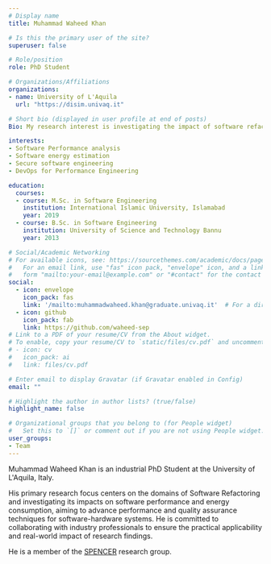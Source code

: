 ```yaml
---
# Display name
title: Muhammad Waheed Khan

# Is this the primary user of the site?
superuser: false

# Role/position
role: PhD Student

# Organizations/Affiliations
organizations:
- name: University of L'Aquila
  url: "https://disim.univaq.it"

# Short bio (displayed in user profile at end of posts)
Bio: My research interest is investigating the impact of software refactoring on performance and energy.

interests:
- Software Performance analysis
- Software energy estimation
- Secure software engineering
- DevOps for Performance Engineering

education:
  courses:
  - course: M.Sc. in Software Engineering
    institution: International Islamic University, Islamabad
    year: 2019
  - course: B.Sc. in Software Engineering
    institution: University of Science and Technology Bannu
    year: 2013

# Social/Academic Networking
# For available icons, see: https://sourcethemes.com/academic/docs/page-builder/#icons
#   For an email link, use "fas" icon pack, "envelope" icon, and a link in the
#   form "mailto:your-email@example.com" or "#contact" for the contact widget.
social:
  - icon: envelope
    icon_pack: fas
    link: '/mailto:muhammadwaheed.khan@graduate.univaq.it'  # For a direct email link, use "mailto:daniele.dipompeo@univaq.it"
  - icon: github
    icon_pack: fab
    link: https://github.com/waheed-sep
# Link to a PDF of your resume/CV from the About widget.
# To enable, copy your resume/CV to `static/files/cv.pdf` and uncomment the lines below.
# - icon: cv
#   icon_pack: ai
#   link: files/cv.pdf

# Enter email to display Gravatar (if Gravatar enabled in Config)
email: ""

# Highlight the author in author lists? (true/false)
highlight_name: false

# Organizational groups that you belong to (for People widget)
#   Set this to `[]` or comment out if you are not using People widget.
user_groups:
- Team
---
```

Muhammad Waheed Khan is an industrial PhD Student at the University of L'Aquila, Italy.

His primary research focus centers on the domains of Software Refactoring and investigating its impacts on software performance and energy consumption, aiming to advance performance and quality assurance techniques for software-hardware systems. He is committed to collaborating with industry professionals to ensure the practical applicability and real-world impact of research findings.

He is a member of the <a href="https://spencerlab-uaq.github.io" target="_blank">SPENCER</a> research group.
